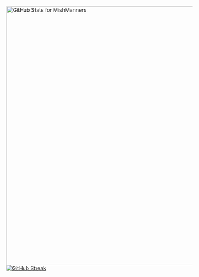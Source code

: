 <img src="https://github-readme-stats.vercel.app/api?username=kshithij-code&show_icons=true&include_all_commits=true&count_private=true&theme=merko&layout=compact" alt="GitHub Stats for MishManners" width="700">
<a href="https://git.io/streak-stats"><img src="https://github-readme-streak-stats.herokuapp.com?user=kshithij-code&theme=merko&hide_border=true&border_radius=8.3&date_format=j%20M%5B%20Y%5D&card_width=845&card_height=450" alt="GitHub Streak" /></a>
